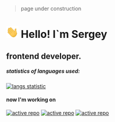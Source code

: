 > page under construction


# <img src="./assets/Hi.gif" height='32'/> Hello! I`m Sergey
## frontend developer.

##### statistics of languages ​​used:
[![langs statistic](https://chepuhasasha.herokuapp.com/languages_statistic/?user=chepuhasasha&width=300&font_style=normal&font_size=12)](https://chepuhasasha.herokuapp.com)

#### now I'm working on <!-- ACTIVE_REPO -->

[![active repo](https://chepuhasasha.herokuapp.com/repo/?name=muup&user=chepuhasasha)](https://github.com/chepuhasasha/muup)
[![active repo](https://chepuhasasha.herokuapp.com/repo/?name=ois&user=chepuhasasha)](https://github.com/chepuhasasha/ois)
[![active repo](https://chepuhasasha.herokuapp.com/repo/?name=chepuhasasha&user=chepuhasasha)](https://github.com/chepuhasasha/chepuhasasha)
